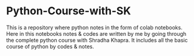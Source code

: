 # Python-Course-with-SK

This is a repository where python notes in the form of colab notebooks.
Here in this notebooks notes & codes are written by me by going through the complete python course with Shradha Khapra.
It includes all the basic course of python by codes & notes.
